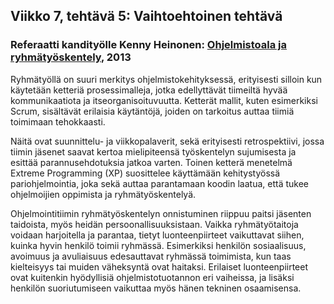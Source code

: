 ## Viikko 7, tehtävä 5: Vaihtoehtoinen tehtävä

### Referaatti kandityölle Kenny Heinonen: [Ohjelmistoala ja ryhmätyöskentely](https://www.cs.helsinki.fi/u/mluukkai/ohtu/heinononen-kandi.pdf), 2013

Ryhmätyöllä on suuri merkitys ohjelmistokehityksessä, erityisesti silloin kun käytetään ketteriä prosessimalleja, jotka edellyttävät tiimeiltä hyvää kommunikaatiota ja itseorganisoituvuutta.
Ketterät mallit, kuten esimerkiksi Scrum, sisältävät erilaisia käytäntöjä, joiden on tarkoitus auttaa tiimiä toimimaan tehokkaasti. 

Näitä ovat suunnittelu- ja viikkopalaverit, sekä erityisesti retrospektiivi, jossa tiimin jäsenet saavat kertoa mielipiteensä työskentelyn sujumisesta ja esittää parannusehdotuksia jatkoa varten. 
Toinen ketterä menetelmä Extreme Programming (XP) suosittelee käyttämään kehitystyössä pariohjelmointia, joka sekä auttaa parantamaan koodin laatua, että tukee ohjelmoijien oppimista ja ryhmätyöskentelyä.

Ohjelmointitiimin ryhmätyöskentelyn onnistuminen riippuu paitsi jäsenten taidoista, myös heidän persoonallisuuksistaan. 
Vaikka ryhmätyötaitoja voidaan harjoitella ja parantaa, tietyt luonteenpiirteet vaikuttavat siihen, kuinka hyvin henkilö toimii ryhmässä. 
Esimerkiksi henkilön sosiaalisuus, avoimuus ja avuliaisuus edesauttavat ryhmässä toimimista, kun taas kielteisyys tai muiden väheksyntä ovat haitaksi. 
Erilaiset luonteenpiirteet ovat kuitenkin hyödyllisiä ohjelmistotuotannon eri vaiheissa, ja lisäksi henkilön suoriutumiseen vaikuttaa myös hänen tekninen osaamisensa.
